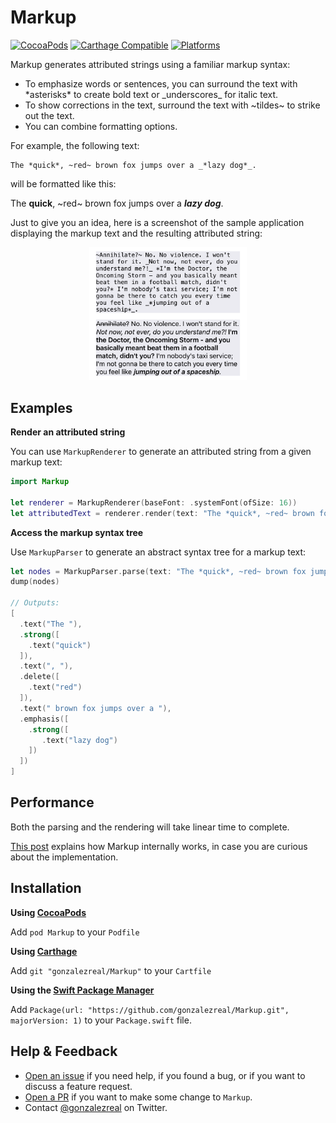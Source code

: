 # Markup
[![CocoaPods](https://img.shields.io/cocoapods/v/Markup.svg)](https://cocoapods.org/pods/Markup)
[![Carthage Compatible](https://img.shields.io/badge/Carthage-compatible-4BC51D.svg?style=flat)](https://github.com/Carthage/Carthage)
[![Platforms](https://img.shields.io/cocoapods/p/Markup.svg)](https://cocoapods.org/pods/Markup)

Markup generates attributed strings using a familiar markup syntax:

* To emphasize words or sentences, you can surround the text with \*asterisks\* to create bold text or \_underscores\_ for italic text.
* To show corrections in the text, surround the text with \~tildes\~ to strike out the text.
* You can combine formatting options.

For example, the following text:

```
The *quick*, ~red~ brown fox jumps over a _*lazy dog*_.
```

will be formatted like this:

The **quick**, ~red~ brown fox jumps over a ***lazy dog***.

Just to give you an idea, here is a screenshot of the sample application displaying the markup text and the resulting attributed string:

<p align="center">
    <img src="https://raw.githubusercontent.com/gonzalezreal/Markup/master/MarkupExample/Screenshot.png" width="50%" alt="Screenshot" />
</p>

## Examples
**Render an attributed string**

You can use `MarkupRenderer` to generate an attributed string from a given markup text:

```swift
import Markup

let renderer = MarkupRenderer(baseFont: .systemFont(ofSize: 16))
let attributedText = renderer.render(text: "The *quick*, ~red~ brown fox jumps over a _*lazy dog*_.")
```

**Access the markup syntax tree**

Use `MarkupParser` to generate an abstract syntax tree for a markup text:

```Swift
let nodes = MarkupParser.parse(text: "The *quick*, ~red~ brown fox jumps over a _*lazy dog*_")
dump(nodes)

// Outputs:
[
  .text("The "),
  .strong([
    .text("quick")
  ]),
  .text(", "),
  .delete([
    .text("red")
  ]),
  .text(" brown fox jumps over a "),
  .emphasis([
    .strong([
       .text("lazy dog")
    ])
  ])
]
```

## Performance
Both the parsing and the rendering will take linear time to complete.

[This post](https://medium.com/makingtuenti/writing-a-lightweight-markup-parser-in-swift-5c8a5f0f793f) explains how Markup internally works, in case you are curious about the implementation.

## Installation
**Using [CocoaPods](https://cocoapods.org)**

Add `pod Markup` to your `Podfile`

**Using [Carthage](https://github.com/Carthage/Carthage)**

Add `git "gonzalezreal/Markup"` to your `Cartfile`

**Using the [Swift Package Manager](https://github.com/apple/swift-package-manager)**

Add `Package(url: "https://github.com/gonzalezreal/Markup.git", majorVersion: 1)` to your `Package.swift` file.

## Help & Feedback
- [Open an issue](https://github.com/gonzalezreal/Markup/issues/new) if you need help, if you found a bug, or if you want to discuss a feature request.
- [Open a PR](https://github.com/gonzalezreal/Markup/pull/new/master) if you want to make some change to `Markup`.
- Contact [@gonzalezreal](https://twitter.com/gonzalezreal) on Twitter.
